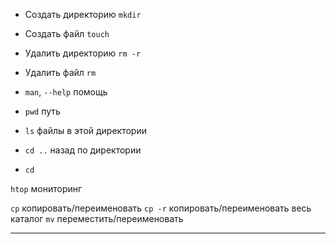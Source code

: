 - Создать директорию  `mkdir`
- Создать файл  `touch`
- Удалить директорию `rm -r`
- Удалить файл `rm`

- `man`, `--help` помощь
- `pwd` путь 
- `ls` файлы в этой директории 
- `cd ..`  назад по директории
- `cd`

`htop` мониторинг

`cp` копировать/переименовать 
`cp -r` копировать/переименовать  весь каталог 
`mv` переместить/переименовать 

------------------------------------------------------